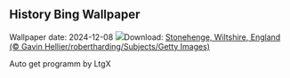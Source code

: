 ## History Bing Wallpaper
Wallpaper date: 2024-12-08
![](https://www.bing.com/th?id=OHR.Stonehenge2024_EN-GB3942393785_UHD.jpg&w=1000)Download: [Stonehenge, Wiltshire, England (© Gavin Hellier/robertharding/Subjects/Getty Images)](https://www.bing.com/th?id=OHR.Stonehenge2024_EN-GB3942393785_UHD.jpg)

Auto get programm by LtgX
